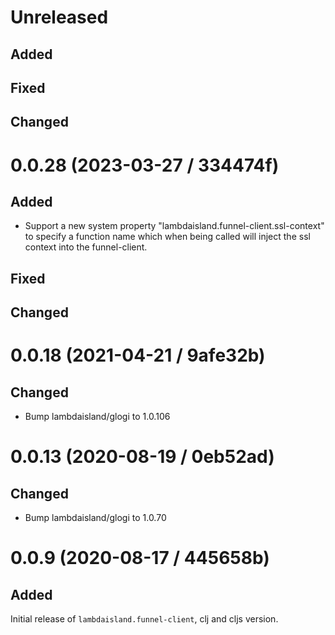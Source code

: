 # Unreleased

## Added

## Fixed

## Changed

# 0.0.28 (2023-03-27 / 334474f)

## Added

- Support a new system property "lambdaisland.funnel-client.ssl-context" to 
  specify a function name which when being called will inject the ssl context
  into the funnel-client.

## Fixed

## Changed

# 0.0.18 (2021-04-21 / 9afe32b)

## Changed

- Bump lambdaisland/glogi to 1.0.106

# 0.0.13 (2020-08-19 / 0eb52ad)

## Changed

- Bump lambdaisland/glogi to 1.0.70

# 0.0.9 (2020-08-17 / 445658b)

## Added

Initial release of `lambdaisland.funnel-client`, clj and cljs version.